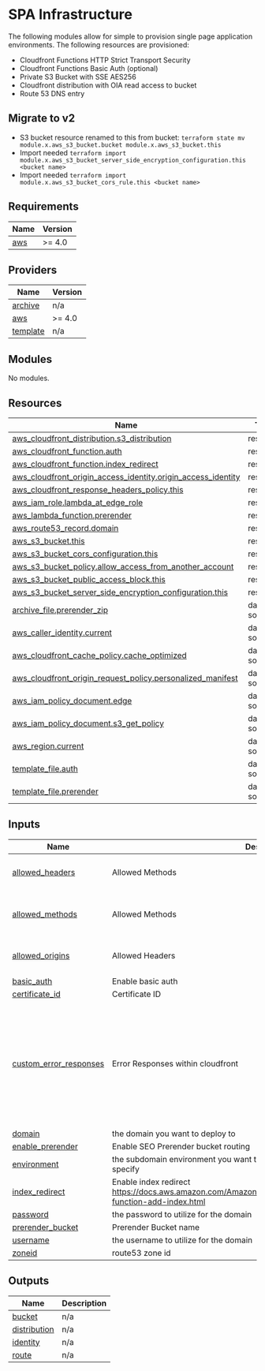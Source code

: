 # SPA Infrastructure
The following modules allow for simple to provision single page application environments. The following resources are provisioned:
- Cloudfront Functions HTTP Strict Transport Security
- Cloudfront Functions Basic Auth (optional)
- Private S3 Bucket with SSE AES256
- Cloudfront distribution with OIA read access to bucket
- Route 53 DNS entry

## Migrate to v2
- S3 bucket resource renamed to this from bucket: `terraform state mv module.x.aws_s3_bucket.bucket module.x.aws_s3_bucket.this`
- Import needed `terraform import module.x.aws_s3_bucket_server_side_encryption_configuration.this <bucket name>`
- Import needed `terraform import module.x.aws_s3_bucket_cors_rule.this <bucket name>`

## Requirements

| Name | Version |
|------|---------|
| <a name="requirement_aws"></a> [aws](#requirement\_aws) | >= 4.0 |

## Providers

| Name | Version |
|------|---------|
| <a name="provider_archive"></a> [archive](#provider\_archive) | n/a |
| <a name="provider_aws"></a> [aws](#provider\_aws) | >= 4.0 |
| <a name="provider_template"></a> [template](#provider\_template) | n/a |

## Modules

No modules.

## Resources

| Name | Type |
|------|------|
| [aws_cloudfront_distribution.s3_distribution](https://registry.terraform.io/providers/hashicorp/aws/latest/docs/resources/cloudfront_distribution) | resource |
| [aws_cloudfront_function.auth](https://registry.terraform.io/providers/hashicorp/aws/latest/docs/resources/cloudfront_function) | resource |
| [aws_cloudfront_function.index_redirect](https://registry.terraform.io/providers/hashicorp/aws/latest/docs/resources/cloudfront_function) | resource |
| [aws_cloudfront_origin_access_identity.origin_access_identity](https://registry.terraform.io/providers/hashicorp/aws/latest/docs/resources/cloudfront_origin_access_identity) | resource |
| [aws_cloudfront_response_headers_policy.this](https://registry.terraform.io/providers/hashicorp/aws/latest/docs/resources/cloudfront_response_headers_policy) | resource |
| [aws_iam_role.lambda_at_edge_role](https://registry.terraform.io/providers/hashicorp/aws/latest/docs/resources/iam_role) | resource |
| [aws_lambda_function.prerender](https://registry.terraform.io/providers/hashicorp/aws/latest/docs/resources/lambda_function) | resource |
| [aws_route53_record.domain](https://registry.terraform.io/providers/hashicorp/aws/latest/docs/resources/route53_record) | resource |
| [aws_s3_bucket.this](https://registry.terraform.io/providers/hashicorp/aws/latest/docs/resources/s3_bucket) | resource |
| [aws_s3_bucket_cors_configuration.this](https://registry.terraform.io/providers/hashicorp/aws/latest/docs/resources/s3_bucket_cors_configuration) | resource |
| [aws_s3_bucket_policy.allow_access_from_another_account](https://registry.terraform.io/providers/hashicorp/aws/latest/docs/resources/s3_bucket_policy) | resource |
| [aws_s3_bucket_public_access_block.this](https://registry.terraform.io/providers/hashicorp/aws/latest/docs/resources/s3_bucket_public_access_block) | resource |
| [aws_s3_bucket_server_side_encryption_configuration.this](https://registry.terraform.io/providers/hashicorp/aws/latest/docs/resources/s3_bucket_server_side_encryption_configuration) | resource |
| [archive_file.prerender_zip](https://registry.terraform.io/providers/hashicorp/archive/latest/docs/data-sources/file) | data source |
| [aws_caller_identity.current](https://registry.terraform.io/providers/hashicorp/aws/latest/docs/data-sources/caller_identity) | data source |
| [aws_cloudfront_cache_policy.cache_optimized](https://registry.terraform.io/providers/hashicorp/aws/latest/docs/data-sources/cloudfront_cache_policy) | data source |
| [aws_cloudfront_origin_request_policy.personalized_manifest](https://registry.terraform.io/providers/hashicorp/aws/latest/docs/data-sources/cloudfront_origin_request_policy) | data source |
| [aws_iam_policy_document.edge](https://registry.terraform.io/providers/hashicorp/aws/latest/docs/data-sources/iam_policy_document) | data source |
| [aws_iam_policy_document.s3_get_policy](https://registry.terraform.io/providers/hashicorp/aws/latest/docs/data-sources/iam_policy_document) | data source |
| [aws_region.current](https://registry.terraform.io/providers/hashicorp/aws/latest/docs/data-sources/region) | data source |
| [template_file.auth](https://registry.terraform.io/providers/hashicorp/template/latest/docs/data-sources/file) | data source |
| [template_file.prerender](https://registry.terraform.io/providers/hashicorp/template/latest/docs/data-sources/file) | data source |

## Inputs

| Name | Description | Type | Default | Required |
|------|-------------|------|---------|:--------:|
| <a name="input_allowed_headers"></a> [allowed\_headers](#input\_allowed\_headers) | Allowed Methods | `list` | <pre>[<br>  "*"<br>]</pre> | no |
| <a name="input_allowed_methods"></a> [allowed\_methods](#input\_allowed\_methods) | Allowed Methods | `list` | <pre>[<br>  "GET",<br>  "HEAD"<br>]</pre> | no |
| <a name="input_allowed_origins"></a> [allowed\_origins](#input\_allowed\_origins) | Allowed Headers | `list` | <pre>[<br>  "*"<br>]</pre> | no |
| <a name="input_basic_auth"></a> [basic\_auth](#input\_basic\_auth) | Enable basic auth | `bool` | `false` | no |
| <a name="input_certificate_id"></a> [certificate\_id](#input\_certificate\_id) | Certificate ID | `any` | n/a | yes |
| <a name="input_custom_error_responses"></a> [custom\_error\_responses](#input\_custom\_error\_responses) | Error Responses within cloudfront | <pre>list(object({<br>    error_code         = number,<br>    response_code      = number,<br>    response_page_path = string<br>  }))</pre> | <pre>[<br>  {<br>    "error_code": 404,<br>    "response_code": 200,<br>    "response_page_path": "/index.html"<br>  },<br>  {<br>    "error_code": 403,<br>    "response_code": 200,<br>    "response_page_path": "/index.html"<br>  }<br>]</pre> | no |
| <a name="input_domain"></a> [domain](#input\_domain) | the domain you want to deploy to | `any` | n/a | yes |
| <a name="input_enable_prerender"></a> [enable\_prerender](#input\_enable\_prerender) | Enable SEO Prerender bucket routing | `bool` | `false` | no |
| <a name="input_environment"></a> [environment](#input\_environment) | the subdomain environment you want to deploy to. If domain is naked, do not specify | `string` | `""` | no |
| <a name="input_index_redirect"></a> [index\_redirect](#input\_index\_redirect) | Enable index redirect https://docs.aws.amazon.com/AmazonCloudFront/latest/DeveloperGuide/example-function-add-index.html | `bool` | `false` | no |
| <a name="input_password"></a> [password](#input\_password) | the password to utilize for the domain | `string` | `""` | no |
| <a name="input_prerender_bucket"></a> [prerender\_bucket](#input\_prerender\_bucket) | Prerender Bucket name | `string` | `""` | no |
| <a name="input_username"></a> [username](#input\_username) | the username to utilize for the domain | `string` | `""` | no |
| <a name="input_zoneid"></a> [zoneid](#input\_zoneid) | route53 zone id | `string` | `""` | no |

## Outputs

| Name | Description |
|------|-------------|
| <a name="output_bucket"></a> [bucket](#output\_bucket) | n/a |
| <a name="output_distribution"></a> [distribution](#output\_distribution) | n/a |
| <a name="output_identity"></a> [identity](#output\_identity) | n/a |
| <a name="output_route"></a> [route](#output\_route) | n/a |

